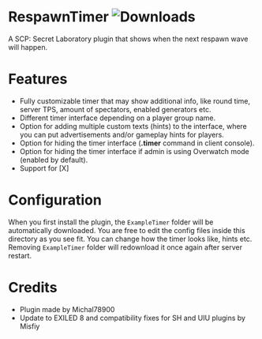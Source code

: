# RespawnTimer ![Downloads](https://img.shields.io/github/downloads/Michal78900/RespawnTimer/total)
A SCP: Secret Laboratory plugin that shows when the next respawn wave will happen.

# Features
- Fully customizable timer that may show additional info, like round time, server TPS, amount of spectators, enabled generators etc.
- Different timer interface depending on a player group name.
- Option for adding multiple custom texts (hints) to the interface, where you can put advertisements and/or gameplay hints for players.
- Option for hiding the timer interface (**.timer** command in client console).
- Option for hiding the timer interface if admin is using Overwatch mode (enabled by default).
- Support for [X]

# Configuration
When you first install the plugin, the `ExampleTimer` folder will be automatically downloaded. You are free to edit the config files inside this directory as you see fit. You can change how the timer looks like, hints etc. Removing `ExampleTimer` folder will redownload it once again after server restart.

# Credits
* Plugin made by Michal78900
* Update to EXILED 8 and compatibility fixes for SH and UIU plugins by Misfiy

